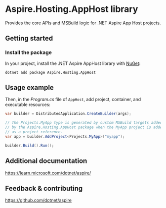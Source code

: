 # Aspire.Hosting.AppHost library

Provides the core APIs and MSBuild logic for .NET Aspire App Host projects.

## Getting started

### Install the package

In your project, install the .NET Aspire AppHost library with [NuGet](https://www.nuget.org):

```dotnetcli
dotnet add package Aspire.Hosting.AppHost
```

## Usage example

Then, in the _Program.cs_ file of `AppHost`, add project, container, and executable resources:

```csharp
var builder = DistributedApplication.CreateBuilder(args);

// The Projects.MyApp type is generated by custom MSBuild targets added
// by the Aspire.Hosting.AppHost package when the MyApp project is added
// as a project reference.
var app = builder.AddProject<Projects.MyApp>("myapp");

builder.Build().Run();
```

## Additional documentation
https://learn.microsoft.com/dotnet/aspire/

## Feedback & contributing

https://github.com/dotnet/aspire
